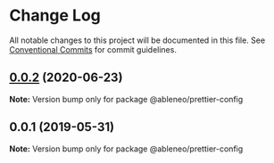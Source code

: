 # Change Log

All notable changes to this project will be documented in this file.
See [Conventional Commits](https://conventionalcommits.org) for commit guidelines.

## [0.0.2](https://github.com/ableneo/modules/tree/master/packages/prettier-config/compare/@ableneo/prettier-config@0.0.1...@ableneo/prettier-config@0.0.2) (2020-06-23)

**Note:** Version bump only for package @ableneo/prettier-config





## 0.0.1 (2019-05-31)

**Note:** Version bump only for package @ableneo/prettier-config
